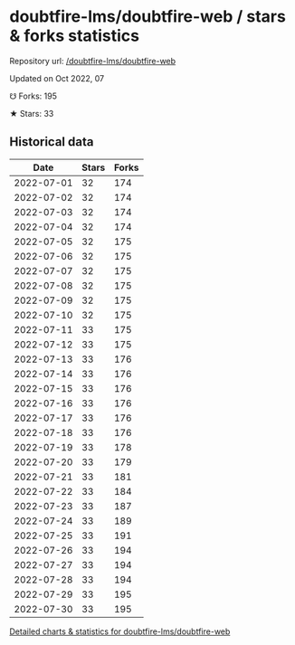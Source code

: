 # doubtfire-lms/doubtfire-web / stars & forks statistics

Repository url: [/doubtfire-lms/doubtfire-web](https://github.com/doubtfire-lms/doubtfire-web)

Updated on Oct 2022, 07

☋ Forks: 195

★ Stars: 33

## Historical data
| Date | Stars | Forks |
|------|-------|-------|
| 2022-07-01 | 32 | 174 | 
| 2022-07-02 | 32 | 174 | 
| 2022-07-03 | 32 | 174 | 
| 2022-07-04 | 32 | 174 | 
| 2022-07-05 | 32 | 175 | 
| 2022-07-06 | 32 | 175 | 
| 2022-07-07 | 32 | 175 | 
| 2022-07-08 | 32 | 175 | 
| 2022-07-09 | 32 | 175 | 
| 2022-07-10 | 32 | 175 | 
| 2022-07-11 | 33 | 175 | 
| 2022-07-12 | 33 | 175 | 
| 2022-07-13 | 33 | 176 | 
| 2022-07-14 | 33 | 176 | 
| 2022-07-15 | 33 | 176 | 
| 2022-07-16 | 33 | 176 | 
| 2022-07-17 | 33 | 176 | 
| 2022-07-18 | 33 | 176 | 
| 2022-07-19 | 33 | 178 | 
| 2022-07-20 | 33 | 179 | 
| 2022-07-21 | 33 | 181 | 
| 2022-07-22 | 33 | 184 | 
| 2022-07-23 | 33 | 187 | 
| 2022-07-24 | 33 | 189 | 
| 2022-07-25 | 33 | 191 | 
| 2022-07-26 | 33 | 194 | 
| 2022-07-27 | 33 | 194 | 
| 2022-07-28 | 33 | 194 | 
| 2022-07-29 | 33 | 195 | 
| 2022-07-30 | 33 | 195 | 


[Detailed charts & statistics for doubtfire-lms/doubtfire-web](https://reviewgithub.com/rep/doubtfire-lms/doubtfire-web)
